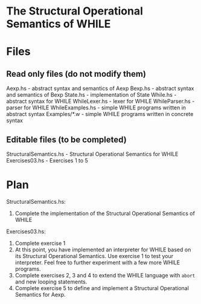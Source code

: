 # The Structural Operational Semantics of WHILE

# Files

## Read only files (do not modify them)

Aexp.hs          - abstract syntax and semantics of Aexp
Bexp.hs          - abstract syntax and semantics of Bexp
State.hs         - implementation of State
While.hs         - abstract syntax for WHILE
WhileLexer.hs    - lexer for WHILE
WhileParser.hs   - parser for WHILE
WhileExamples.hs - simple WHILE programs written in abstract syntax
Examples/*.w     - simple WHILE programs written in concrete syntax

## Editable files (to be completed)

StructuralSemantics.hs - Structural Operational Semantics for WHILE
Exercises03.hs         - Exercises 1 to 5

# Plan

StructuralSemantics.hs:

1. Complete the implementation of the Structural Operational Semantics of WHILE

Exercises03.hs:

1. Complete exercise 1
2. At this point, you have implemented an interpreter for WHILE based on its
   Structural Operational Semantics. Use exercise 1 to test your interpreter.
   Feel free to further experiment with a few more WHILE programs.
3. Complete exercises 2, 3 and 4 to extend the WHILE language with `abort` and
   new looping statements.
4. Complete exercise 5 to define and implement a Structural Operational Semantics for Aexp.
